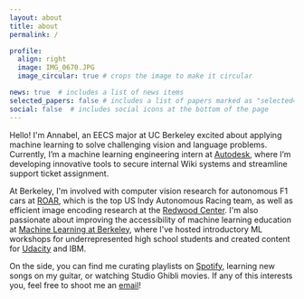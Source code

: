 ```yaml
---
layout: about
title: about
permalink: /

profile:
  align: right
  image: IMG_0670.JPG
  image_circular: true # crops the image to make it circular

news: true  # includes a list of news items
selected_papers: false # includes a list of papers marked as "selected={true}"
social: false  # includes social icons at the bottom of the page
---
```


Hello! I'm Annabel, an EECS major at UC Berkeley excited about applying machine learning to solve challenging vision and language problems. Currently, I’m a machine learning engineering intern at [Autodesk](https://www.autodesk.com/), where I’m developing innovative tools to secure internal Wiki systems and streamline support ticket assignment.

At Berkeley, I'm involved with computer vision research for autonomous F1 cars at [ROAR](https://roar.berkeley.edu/), which is the top US Indy Autonomous Racing team, as well as efficient image encoding research at the [Redwood Center](https://redwood.berkeley.edu/research/). I'm also passionate about improving the accessibility of machine learning education at [Machine Learning at Berkeley](https://ml.berkeley.edu/), where I've hosted introductory ML workshops for underrepresented high school students and created content for [Udacity](https://www.udacity.com/course/generative-ai--nd608) and IBM.

On the side, you can find me curating playlists on [Spotify](https://open.spotify.com/user/wl2d8bv1f8n4h8p76jec96mg9?si=EPiCNc0JTbec1bWqhyGYUg), learning new songs on my guitar, or watching Studio Ghibli movies. If any of this interests you, feel free to shoot me an [email](mailto:annabelng@berkeley.edu)!
